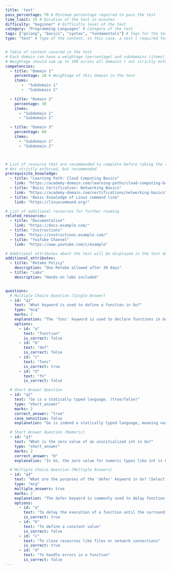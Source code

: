 ```yaml
---
title: 'test'
pass_percentage: 70 # Minimum percentage required to pass the test
time_limit: 15 # Duration of the test in minutes
difficulty: "beginner" # Difficulty level of the test
category: "Programming Languages" # Category of the test
tags: ["golang", "basics", "syntax", "fundamentals"] # Tags for the test, useful for search and categorization
type: "test" # Type of the content, in this case, a test ( required for the test to be recognized by the system )


# Table of content covered in the test
# Each domain can have a weightage (percentage) and subdomains (items)
# Weightage should sum up to 100 across all domains ( not strictly enforced, but recommended )
competencies:
  - title: "Domain 1"
    percentage: 10 # Weightage of this domain in the test
    items: 
       -  "Subdomain 1"
       -  "Subdomain 2"

  - title: "Domain 2"
    percentage: 30
    items:
      - "Subdomain 1"
      - "Subdomain 2"

  - title: "Domain 3"
    percentage: 60
    items:
      - "Subdomain 1"
      - "Subdomain 2"



# List of resource that are recommended to complete before taking the test
# Not strictly enforced, but recommended
prerequisite_knowledge:
  - title: "Learning Path: Cloud Computing Basics"
    link: "https://academy-domain.com/learning-paths/cloud-computing-basics"
  - title: "Basic Certification: Networking Basics"
    link: "https://academy-domain.com/certifications/networking-basics"
  - title: "Basic knowledge of Linux command line"
    link: "https://linuxcommand.org/"

# List of additional resources for further reading 
related_resources:
  - title: "Documentation"
    link: "https://docs.example.com/"
  - title: "Instructions"
    link: "https://instructions.example.com/"
  - title: "YouTube Channel"
    link: "https://www.youtube.com/c/example" 

# Additional attributes about the test will be displayed in the test details page
additional_attributes: 
  - title: "Retake Policy"
    description: "One Retake allowed after 30 days"
  - title: "Labs"
    description: "Hands-on labs included"


questions:
  # Multiple Choice Question (Single Answer)
  - id: "q1"
    text: "What keyword is used to define a function in Go?"
    type: "mcq"
    marks: 2
    explanation: "The 'func' keyword is used to declare functions in Go, similar to how 'function' is used in JavaScript."
    options:
      - id: "a"
        text: "function"
        is_correct: false
      - id: "b"
        text: "def"
        is_correct: false
      - id: "c"
        text: "func"
        is_correct: true
      - id: "d"
        text: "fn"
        is_correct: false

  # Short Answer Question
  - id: "q2"
    text: "Go is a statically typed language. (true/false)"
    type: "short_answer"
    marks: 2
    correct_answer: "true"
    case_sensitive: false
    explanation: "Go is indeed a statically typed language, meaning variable types are determined at compile time."

  # Short Answer Question (Numeric)
  - id: "q3"
    text: "What is the zero value of an uninitialized int in Go?"
    type: "short_answer"
    marks: 2
    correct_answer: "0"
    explanation: "In Go, the zero value for numeric types like int is 0."

  # Multiple Choice Question (Multiple Answers)
  - id: "q4"
    text: "What are the purposes of the 'defer' keyword in Go? (Select all that apply)"
    type: "mcq"
    multiple_answers: true
    marks: 2
    explanation: "The defer keyword is commonly used to delay function execution until the surrounding function returns, often used for cleanup tasks like closing files."
    options:
      - id: "a"
        text: "To delay the execution of a function until the surrounding function returns"
        is_correct: true
      - id: "b"
        text: "To define a constant value"
        is_correct: false
      - id: "c"
        text: "To close resources like files or network connections"
        is_correct: true
      - id: "d"
        text: "To handle errors in a function"
        is_correct: false
---
```

